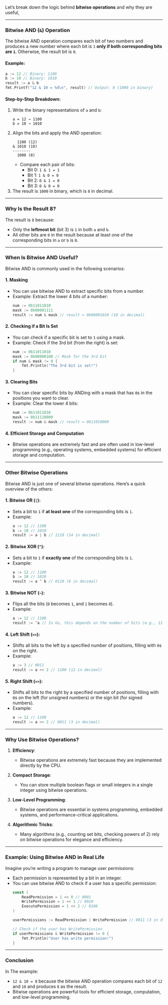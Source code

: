 Let’s break down the logic behind **bitwise operations** and why they are useful,

---

### **Bitwise AND (`&`) Operation**
The bitwise AND operation compares each bit of two numbers and produces a new number where 
each bit is `1` **only if both corresponding bits are `1`**. Otherwise, the result bit is `0`.

#### Example:
```go
a := 12 // Binary: 1100
b := 10 // Binary: 1010
result := a & b
fmt.Printf("12 & 10 = %d\n", result) // Output: 8 (1000 in binary)
```

#### Step-by-Step Breakdown:
1. Write the binary representations of `a` and `b`:
   ```
   a = 12 → 1100
   b = 10 → 1010
   ```
2. Align the bits and apply the AND operation:
   ```
     1100 (12)
   & 1010 (10)
   --------
     1000 (8)
   ```
   - Compare each pair of bits:
     - Bit 0: `1 & 1 = 1`
     - Bit 1: `1 & 0 = 0`
     - Bit 2: `0 & 1 = 0`
     - Bit 3: `0 & 0 = 0`
3. The result is `1000` in binary, which is `8` in decimal.

---

### **Why Is the Result 8?**
The result is `8` because:
- Only the **leftmost bit** (bit 3) is `1` in both `a` and `b`.
- All other bits are `0` in the result because at least one of the corresponding bits 
  in `a` or `b` is `0`.

---

### **When Is Bitwise AND Useful?**
Bitwise AND is commonly used in the following scenarios:

#### 1. **Masking**
   - You can use bitwise AND to extract specific bits from a number.
   - Example: Extract the lower 4 bits of a number:
     ```go
     num := 0b11011010
     mask := 0b00001111
     result := num & mask // result = 0b00001010 (10 in decimal)
     ```

#### 2. **Checking if a Bit Is Set**
   - You can check if a specific bit is set to `1` using a mask.
   - Example: Check if the 3rd bit (from the right) is set:
     ```go
     num := 0b11011010
     mask := 0b00000100 // Mask for the 3rd bit
     if num & mask != 0 {
         fmt.Println("The 3rd bit is set!")
     }
     ```

#### 3. **Clearing Bits**
   - You can clear specific bits by ANDing with a mask that has `0`s in the positions 
     you want to clear.
   - Example: Clear the lower 4 bits:
     ```go
     num := 0b11011010
     mask := 0b11110000
     result := num & mask // result = 0b11010000
     ```

#### 4. **Efficient Storage and Computation**
   - Bitwise operations are extremely fast and are often used in low-level programming 
     (e.g., operating systems, embedded systems) for efficient storage and computation.

---

### **Other Bitwise Operations**
Bitwise AND is just one of several bitwise operations. Here’s a quick overview of the others:

#### 1. **Bitwise OR (`|`)**:
   - Sets a bit to `1` if **at least one** of the corresponding bits is `1`.
   - Example:
     ```go
     a := 12 // 1100
     b := 10 // 1010
     result := a | b // 1110 (14 in decimal)
     ```

#### 2. **Bitwise XOR (`^`)**:
   - Sets a bit to `1` if **exactly one** of the corresponding bits is `1`.
   - Example:
     ```go
     a := 12 // 1100
     b := 10 // 1010
     result := a ^ b // 0110 (6 in decimal)
     ```

#### 3. **Bitwise NOT (`~`)**:
   - Flips all the bits (`0` becomes `1`, and `1` becomes `0`).
   - Example:
     ```go
     a := 12 // 1100
     result := ^a // In Go, this depends on the number of bits (e.g., 11111111111111111111111111110011 in 32-bit)
     ```

#### 4. **Left Shift (`<<`)**:
   - Shifts all bits to the left by a specified number of positions, filling with `0`s on the right.
   - Example:
     ```go
     a := 3 // 0011
     result := a << 2 // 1100 (12 in decimal)
     ```

#### 5. **Right Shift (`>>`)**:
   - Shifts all bits to the right by a specified number of positions, filling with `0`s on 
     the left (for unsigned numbers) or the sign bit (for signed numbers).
   - Example:
     ```go
     a := 12 // 1100
     result := a >> 2 // 0011 (3 in decimal)
     ```

---

### **Why Use Bitwise Operations?**
1. **Efficiency**:
   - Bitwise operations are extremely fast because they are implemented directly by the CPU.

2. **Compact Storage**:
   - You can store multiple boolean flags or small integers in a single integer using 
     bitwise operations.

3. **Low-Level Programming**:
   - Bitwise operations are essential in systems programming, embedded systems, and 
     performance-critical applications.

4. **Algorithmic Tricks**:
   - Many algorithms (e.g., counting set bits, checking powers of 2) rely on bitwise 
     operations for elegance and efficiency.

---

### **Example: Using Bitwise AND in Real Life**
Imagine you’re writing a program to manage user permissions:
- Each permission is represented by a bit in an integer.
- You can use bitwise AND to check if a user has a specific permission:
  ```go
  const (
      ReadPermission = 1 << 0 // 0001
      WritePermission = 1 << 1 // 0010
      ExecutePermission = 1 << 2 // 0100
  )

  userPermissions := ReadPermission | WritePermission // 0011 (3 in decimal)

  // Check if the user has WritePermission
  if userPermissions & WritePermission != 0 {
      fmt.Println("User has write permission!")
  }
  ```

---

### **Conclusion**
In The example:
- `12 & 10 = 8` because the bitwise AND operation compares each bit of `12` and `10` 
   and produces `8` as the result.
- Bitwise operations are powerful tools for efficient storage, computation, and 
  low-level programming.

